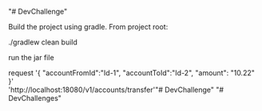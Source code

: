 "# DevChallenge" 


Build the project using gradle. From project root:

./gradlew clean build

run the jar file

request
'{
  "accountFromId":"Id-1",
  "accountToId":"Id-2",
  "amount": "10.22"
}' \
 'http://localhost:18080/v1/accounts/transfer'"# DevChallenge" 
"# DevChallenges" 
